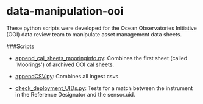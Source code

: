 # data-manipulation-ooi
These python scripts were developed for the Ocean Observatories Initiative (OOI) data review team to manipulate asset management data sheets.


###Scripts
- [append_cal_sheets_mooringinfo.py](https://github.com/lgarzio/data-manipulation-ooi/blob/master/append_cal_sheets_mooringinfo.py): Combines the first sheet (called 'Moorings') of archived OOI cal sheets.

- [appendCSV.py](https://github.com/lgarzio/data-manipulation-ooi/blob/master/appendCSV.py): Combines all ingest csvs.

- [check_deployment_UIDs.py](https://github.com/lgarzio/data-manipulation-ooi/blob/master/check_deployment_UIDs.py): Tests for a match between the instrument in the Reference Designator and the sensor.uid.